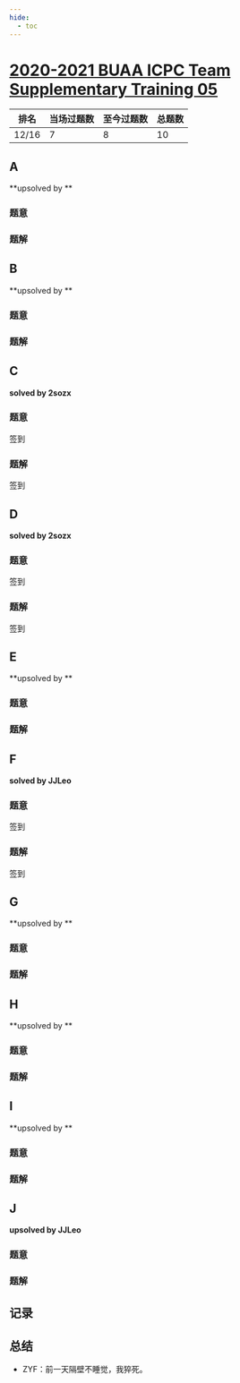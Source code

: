 ```yaml
---
hide:
  - toc
---
```


# [2020-2021 BUAA ICPC Team Supplementary Training 05](https://codeforc.es/group/azDPdoF24f/contest/296662)

| 排名  | 当场过题数 | 至今过题数 | 总题数 |
| ----- | ---------- | ---------- | ------ |
| 12/16 | 7          | 8          | 10     |

## **A**

**upsolved by **

### 题意



### 题解



## **B**

**upsolved by **

### 题意



### 题解



## **C**

**solved by 2sozx**

### 题意

签到

### 题解

签到

## **D**

**solved by 2sozx**

### 题意

签到

### 题解

签到

## **E**

**upsolved by **

### 题意



### 题解



## **F**

**solved by JJLeo**

### 题意

签到

### 题解

签到

## **G**

**upsolved by **

### 题意



### 题解



## **H**

**upsolved by **

### 题意



### 题解



## **I**

**upsolved by **

### 题意



### 题解



## **J**

**upsolved by JJLeo**

### 题意



### 题解



## **记录**



## **总结**

* ZYF：前一天隔壁不睡觉，我猝死。